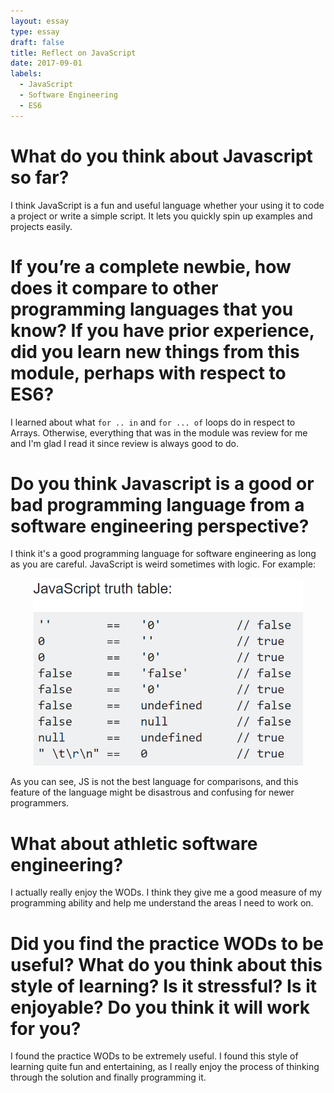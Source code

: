 ```yaml
---
layout: essay
type: essay
draft: false
title: Reflect on JavaScript
date: 2017-09-01
labels:
  - JavaScript
  - Software Engineering
  - ES6
---
```


# What do you think about Javascript so far?

I think JavaScript is a fun and useful language whether your using it to code a project or write a simple script. It lets you quickly spin up examples and projects easily.

# If you’re a complete newbie, how does it compare to other programming languages that you know? If you have prior experience, did you learn new things from this module, perhaps with respect to ES6? 

I learned about what `for .. in` and `for ... of` loops do in respect to Arrays. Otherwise, everything that was in the module was review for me and I'm glad I read it since review is always good to do.

# Do you think Javascript is a good or bad programming language from a software engineering perspective?

I think it's a good programming language for software engineering as long as you are careful. JavaScript is weird sometimes with logic. For example: 

<center>
  <img style="height: 300px;" src="../images/js_logic.png"/>
</center>

As you can see, JS is not the best language for comparisons, and this feature of the language might be disastrous and confusing for newer programmers.

# What about athletic software engineering? 

I actually really enjoy the WODs. I think they give me a good measure of my programming ability and help me understand the areas I need to work on. 

# Did you find the practice WODs to be useful? What do you think about this style of learning? Is it stressful? Is it enjoyable? Do you think it will work for you?

I found the practice WODs to be extremely useful. I found this style of learning quite fun and entertaining, as I really enjoy the process of thinking through the solution and finally programming it.
